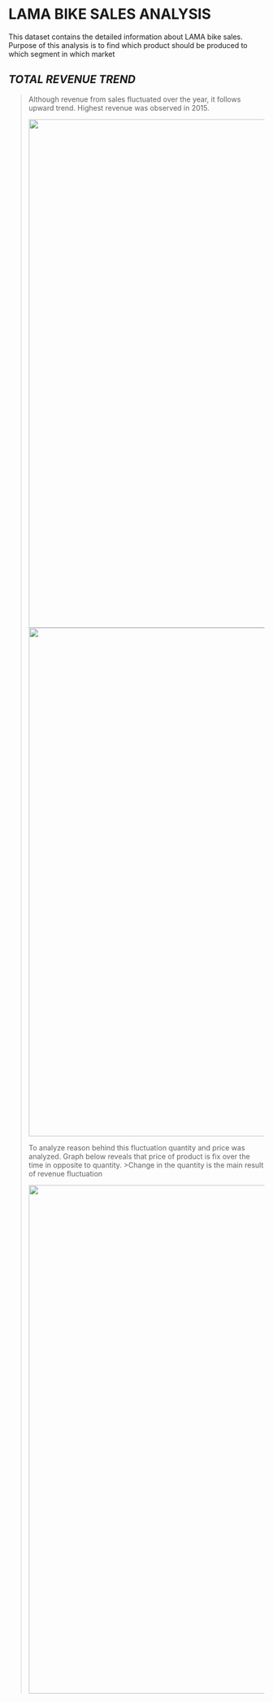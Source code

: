 # LAMA BIKE SALES ANALYSIS
This dataset contains the detailed information about LAMA bike sales.
Purpose of this analysis is to find which product should be produced to which segment in which market

## ***TOTAL REVENUE TREND***
> Although revenue from sales fluctuated over the year, it follows upward trend. Highest revenue was observed in 2015.
>
><img src ="link" width="1000" height="auto" >
><img src ="https://github.com/arzurahimli/LAMA-BIKE-SALES-ANALYSIS/blob/main/Review/Images/Total%20Revenue%20by%20Year.png" width="1000" height="auto" >
>
>To analyze reason behind this fluctuation quantity and price was analyzed. Graph below reveals that price of product is fix over the time in opposite to quantity. >Change in the quantity is the main result of revenue fluctuation
>
><img src ="https://github.com/arzurahimli/LAMA-BIKE-SALES-ANALYSIS/blob/main/Review/Images/Quantity%20and%20Price%20Change.png" width="1000" height="auto" >
